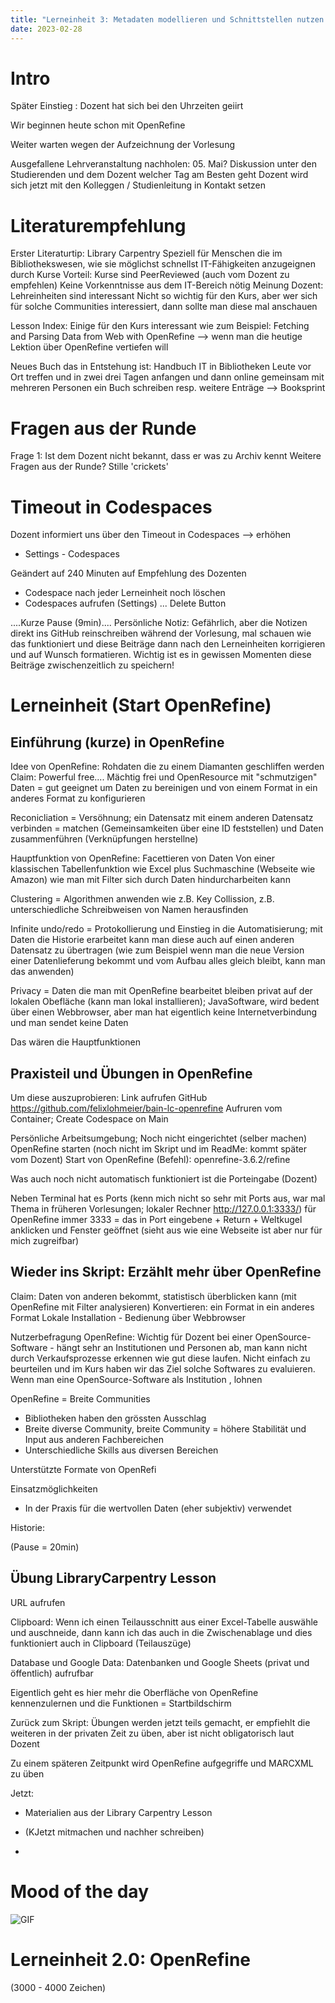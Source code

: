 ```yaml
---
title: "Lerneinheit 3: Metadaten modellieren und Schnittstellen nutzen 1/2 (OpenRefine)"
date: 2023-02-28
---
```


# Intro
Später Einstieg : Dozent hat sich bei den Uhrzeiten geiirt

Wir beginnen heute schon mit OpenRefine

Weiter warten wegen der Aufzeichnung der Vorlesung

Ausgefallene Lehrveranstaltung nachholen: 05. Mai? Diskussion unter den Studierenden und dem Dozent welcher Tag am Besten geht
Dozent wird sich jetzt mit den Kolleggen / Studienleitung in Kontakt setzen

# Literaturempfehlung

Erster Literaturtip: Library Carpentry
Speziell für Menschen die im Bibliothekswesen, wie sie möglichst schnellst IT-Fähigkeiten anzugeignen durch Kurse
Vorteil: Kurse sind PeerReviewed (auch vom Dozent zu empfehlen)
Keine Vorkenntnisse aus dem IT-Bereich nötig
Meinung Dozent: Lehreinheiten sind interessant
Nicht so wichtig für den Kurs, aber wer sich für solche Communities interessiert, dann sollte man diese mal anschauen

Lesson Index:
Einige für den Kurs interessant wie zum Beispiel: Fetching and Parsing Data from Web with OpenRefine
--> wenn man die heutige Lektion über OpenRefine vertiefen will

Neues Buch das in Entstehung ist: Handbuch IT in Bibliotheken
Leute vor Ort treffen und in zwei drei Tagen anfangen und dann online gemeinsam mit mehreren Personen ein Buch schreiben resp. weitere Enträge
--> Booksprint

# Fragen aus der Runde
Frage 1: Ist dem Dozent nicht bekannt, dass er was zu Archiv kennt
Weitere Fragen aus der Runde? Stille 'crickets'

# Timeout in Codespaces
Dozent informiert uns über den Timeout in Codespaces --> erhöhen
- Settings - Codespaces

Geändert auf 240 Minuten auf Empfehlung des Dozenten
- Codespace nach jeder Lerneinheit noch löschen
- Codespaces aufrufen (Settings) ... Delete Button

....Kurze Pause (9min)....
Persönliche Notiz:
Gefährlich, aber die Notizen direkt ins GitHub reinschreiben während der Vorlesung, mal schauen wie das funktioniert und diese Beiträge dann nach den Lerneinheiten korrigieren und auf Wunsch formatieren.
Wichtig ist es in gewissen Momenten diese Beiträge zwischenzeitlich zu speichern!

# Lerneinheit (Start OpenRefine)

## Einführung (kurze) in OpenRefine
Idee von OpenRefine: Rohdaten die zu einem Diamanten geschliffen werden
Claim: Powerful free....
Mächtig frei und OpenResource mit "schmutzigen" Daten = gut geeignet um Daten zu bereinigen und von einem Format in ein anderes Format zu konfigurieren

Reconicliation = Versöhnung; ein Datensatz mit einem anderen Datensatz verbinden = matchen (Gemeinsamkeiten über eine ID feststellen) und Daten zusammenführen (Verknüpfungen herstellne)

Hauptfunktion von OpenRefine: Facettieren von Daten
Von einer klassischen Tabellenfunktion wie Excel plus Suchmaschine (Webseite wie Amazon) wie man mit Filter sich durch Daten hindurcharbeiten kann

Clustering = Algorithmen anwenden wie z.B. Key Collission, z.B. unterschiedliche Schreibweisen von Namen herausfinden

Infinite undo/redo = Protokollierung und Einstieg in die Automatisierung; mit Daten die Historie erarbeitet kann man diese auch auf einen anderen Datensatz zu übertragen (wie zum Beispiel wenn man die neue Version einer Datenlieferung bekommt und vom Aufbau alles gleich bleibt, kann man das anwenden)

Privacy = Daten die man mit OpenRefine bearbeitet bleiben privat auf der lokalen Obefläche (kann man lokal installieren); JavaSoftware, wird bedent über einen Webbrowser, aber man hat eigentlich keine Internetverbindung und man sendet keine Daten

Das wären die Hauptfunktionen

## Praxisteil und Übungen in OpenRefine
Um diese auszuprobieren: Link aufrufen GitHub https://github.com/felixlohmeier/bain-lc-openrefine
Aufruren vom Container; Create Codespace on Main

Persönliche Arbeitsumgebung; Noch nicht eingerichtet (selber machen) OpenRefine starten (noch nicht im Skript und im ReadMe: kommt später vom Dozent)
Start von OpenRefine (Befehl): openrefine-3.6.2/refine

Was auch noch nicht automatisch funktioniert ist die Porteingabe (Dozent)

Neben Terminal hat es Ports (kenn mich nicht so sehr mit Ports aus, war mal Thema in früheren Vorlesungen; lokaler Rechner http://127.0.0.1:3333/)
für OpenRefine immer 3333 = das in Port eingebene + Return + Weltkugel anklicken und Fenster geöffnet (sieht aus wie eine Webseite ist aber nur für mich zugreifbar)

## Wieder ins Skript: Erzählt mehr über OpenRefine
Claim: Daten von anderen bekommt, statistisch überblicken kann (mit OpenRefine mit Filter analysieren)
Konvertieren: ein Format in ein anderes Format
Lokale Installation - Bedienung über Webbrowser

Nutzerbefragung OpenRefine:
Wichtig für Dozent bei einer OpenSource-Software - hängt sehr an Institutionen und Personen ab, man kann nicht durch Verkaufsprozesse erkennen wie gut diese laufen. Nicht einfach zu beurteilen und im Kurs haben wir das Ziel solche Softwares zu evaluieren.
Wenn man eine OpenSource-Software als Institution , lohnen 

OpenRefine = Breite Communities
- Bibliotheken haben den grössten Ausschlag
- Breite diverse Community, breite Community = höhere Stabilität und Input aus anderen Fachbereichen
-  Unterschiedliche Skills aus diversen Bereichen

Unterstützte Formate von OpenRefi

Einsatzmöglichkeiten
- In der Praxis für die wertvollen Daten (eher subjektiv) verwendet 

Historie:

(Pause = 20min)

## Übung LibraryCarpentry Lesson
URL aufrufen

Clipboard: Wenn ich einen Teilausschnitt aus einer Excel-Tabelle auswähle und auschneide, dann kann ich das auch in die Zwischenablage und dies funktioniert auch in Clipboard (Teilauszüge)

Database und Google Data: Datenbanken und Google Sheets (privat und öffentlich) aufrufbar

Eigentlich geht es hier mehr die Oberfläche von OpenRefine kennenzulernen und die Funktionen = Startbildschirm

Zurück zum Skript:
Übungen werden jetzt teils gemacht, er empfiehlt die weiteren in der privaten Zeit zu üben, aber ist nicht obligatorisch laut Dozent

Zu einem späteren Zeitpunkt wird OpenRefine aufgegriffe und MARCXML zu üben

Jetzt:
- Materialien aus der Library Carpentry Lesson
- (KJetzt mitmachen und nachher schreiben)

- 

# Mood of the day

![GIF](https://rosalindparr.files.wordpress.com/2015/02/open-refine.gif)





# Lerneinheit 2.0: OpenRefine

(3000 - 4000 Zeichen)

